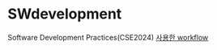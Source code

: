 # SWdevelopment
Software Development Practices(CSE2024)
[사용한 workflow][link]

[link]: ../workflow.md
